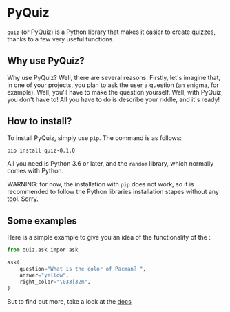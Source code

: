 # PyQuiz
`quiz` (or PyQuiz) is a Python library that makes it easier to create quizzes, thanks to a few very useful functions.

## Why use PyQuiz?
Why use PyQuiz? Well, there are several reasons. Firstly, let's imagine that, in one of your projects, you plan to ask the user a question (an enigma, for example). Well, you'll have to make the question yourself. Well, with PyQuiz, you don't have to! All you have to do is describe your riddle, and it's ready!

## How to install?
To install PyQuiz, simply use `pip`. The command is as follows:
```bash
pip install quiz-0.1.0
```
All you need is Python 3.6 or later, and the `random` library, which normally comes with Python.

WARNING: for now, the installation with `pip` does not work, so it is recommended to follow the Python libraries installation stapes without any tool.
Sorry.

## Some examples
Here is a simple example to give you an idea of the functionality of the :
```py
from quiz.ask impor ask

ask(
    question="What is the color of Pacman? ",
    answer="yellow",
    right_color="\033[32m",
)
```
But to find out more, take a look at the [docs](docs/USAGE.md)
